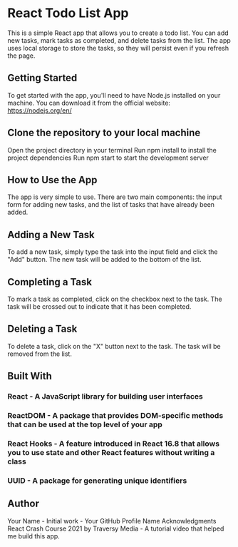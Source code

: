 # React Todo List App
This is a simple React app that allows you to create a todo list. You can add new tasks, mark tasks as completed, and delete tasks from the list. The app uses local storage to store the tasks, so they will persist even if you refresh the page.

## Getting Started
To get started with the app, you'll need to have Node.js installed on your machine. You can download it from the official website: https://nodejs.org/en/

## Clone the repository to your local machine
Open the project directory in your terminal
Run npm install to install the project dependencies
Run npm start to start the development server

## How to Use the App
The app is very simple to use. There are two main components: the input form for adding new tasks, and the list of tasks that have already been added.

## Adding a New Task
To add a new task, simply type the task into the input field and click the "Add" button. The new task will be added to the bottom of the list.

## Completing a Task
To mark a task as completed, click on the checkbox next to the task. The task will be crossed out to indicate that it has been completed.

## Deleting a Task
To delete a task, click on the "X" button next to the task. The task will be removed from the list.

## Built With
### React - A JavaScript library for building user interfaces
### ReactDOM - A package that provides DOM-specific methods that can be used at the top level of your app
### React Hooks - A feature introduced in React 16.8 that allows you to use state and other React features without writing a class
### UUID - A package for generating unique identifiers

## Author
Your Name - Initial work - Your GitHub Profile Name
Acknowledgments
React Crash Course 2021 by Traversy Media - A tutorial video that helped me build this app.
